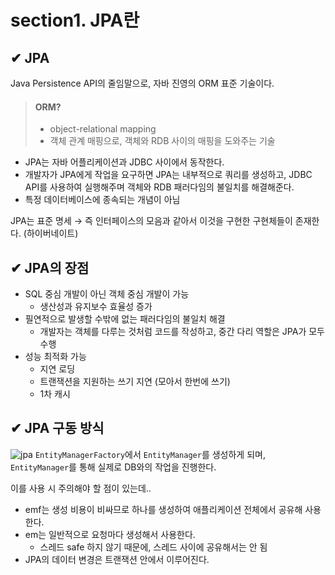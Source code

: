 # section1. JPA란
## ✔︎ JPA
Java Persistence API의 줄임말으로, 자바 진영의 ORM 표준 기술이다.
> #### ORM?
> - object-relational mapping
> - 객체 관계 매핑으로, 객체와 RDB 사이의 매핑을 도와주는 기술

- JPA는 자바 어플리케이션과 JDBC 사이에서 동작한다.
- 개발자가 JPA에게 작업을 요구하면 JPA는 내부적으로 쿼리를 생성하고, JDBC API를 사용하여 실행해주며 객체와 RDB 패러다임의 불일치를 해결해준다.
- 특정 데이터베이스에 종속되는 개념이 아님

JPA는 표준 명세 → 즉 인터페이스의 모음과 같아서 이것을 구현한 구현체들이 존재한다. (하이버네이트)

## ✔︎ JPA의 장점
- SQL 중심 개발이 아닌 객체 중심 개발이 가능
	- 생산성과 유지보수 효율성 증가
- 필연적으로 발생할 수밖에 없는 패러다임의 불일치 해결
	- 개발자는 객체를 다루는 것처럼 코드를 작성하고, 중간 다리 역할은 JPA가 모두 수행
- 성능 최적화 가능
	- 지연 로딩
	- 트랜잭션을 지원하는 쓰기 지연 (모아서 한번에 쓰기)
	- 1차 캐시

## ✔︎ JPA 구동 방식
![jpa](https://github.com/user-attachments/assets/79707da3-5394-4973-93bd-9a8b37f63ddb)
`EntityManagerFactory`에서 `EntityManager`를 생성하게 되며, `EntityManager`를 통해 실제로 DB와의 작업을 진행한다.

이를 사용 시 주의해야 할 점이 있는데..
- emf는 생성 비용이 비싸므로 하나를 생성하여 애플리케이션 전체에서 공유해 사용한다.
- em는 일반적으로 요청마다 생성해서 사용한다.
	- 스레드 safe 하지 않기 때문에, 스레드 사이에 공유해서는 안 됨
- JPA의 데이터 변경은 트랜잭션 안에서 이루어진다.